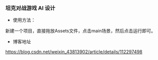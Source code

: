 ### 坦克对战游戏 AI 设计

* 使用方法：

新建一个项目，直接拖放Assets文件，点击main场景，然后点击运行即可。

* 博客地址

https://blog.csdn.net/weixin_43813902/article/details/112297498
